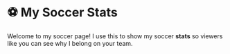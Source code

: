 # ⚽ My Soccer Stats 
Welcome to my soccer page! I use this to show my soccer **stats** so viewers like you can see why I belong on your team.